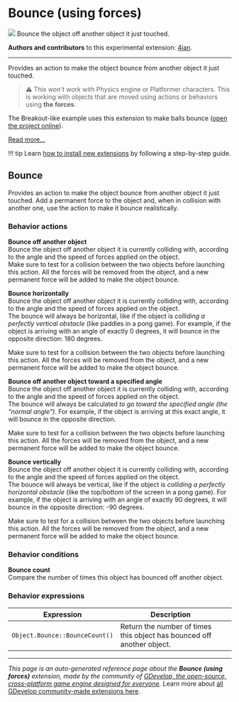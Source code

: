 # Bounce (using forces)

<img src="https://resources.gdevelop-app.com/assets/Icons/volleyball.svg" class="extension-icon"></img>
Bounce the object off another object it just touched.

**Authors and contributors** to this experimental extension: [4ian](https://gd.games/4ian).

---

Provides an action to make the object bounce from another object it just touched.

> ⚠️ This *won't work* with Physics engine or Platformer characters. This is working with objects that are moved using actions or behaviors using **the forces**.

The Breakout-like example uses this extension to make balls bounce ([open the project online](https://editor.gdevelop.io/?project=example://breakout)).

[Read more...](/gdevelop5/extensions/bounce/explanations)

!!! tip
    Learn [how to install new extensions](/gdevelop5/extensions/search) by following a step-by-step guide.



## Bounce 

Provides an action to make the object bounce from another object it just touched. Add a permanent force to the object and, when in collision with another one, use the action to make it bounce realistically. 

### Behavior actions

**Bounce off another object**  
Bounce the object off another object it is currently colliding with, according to the angle and the speed of forces applied on the object.  
Make sure to test for a collision between the two objects before launching this action. All the forces will be removed from the object, and a new permanent force will be added to make the object bounce.

**Bounce horizontally**  
Bounce the object off another object it is currently colliding with, according to the angle and the speed of forces applied on the object.  
The bounce will always be horizontal, like if the object is *colliding a perfectly vertical obstacle* (like paddles in a pong game). For example, if the object is arriving with an angle of exactly 0 degrees, it will bounce in the opposite direction: 180 degrees.

Make sure to test for a collision between the two objects before launching this action. All the forces will be removed from the object, and a new permanent force will be added to make the object bounce.

**Bounce off another object toward a specified angle**  
Bounce the object off another object it is currently colliding with, according to the angle and the speed of forces applied on the object.  
The bounce will always be calculated *to go toward the specified angle (the "normal angle")*. For example, if the object is arriving at this exact angle, it will bounce in the opposite direction.

Make sure to test for a collision between the two objects before launching this action. All the forces will be removed from the object, and a new permanent force will be added to make the object bounce.

**Bounce vertically**  
Bounce the object off another object it is currently colliding with, according to the angle and the speed of forces applied on the object.  
The bounce will always be vertical, like if the object is *colliding a perfectly horizontal obstacle* (like the top/bottom of the screen in a pong game). For example, if the object is arriving with an angle of exactly 90 degrees, it will bounce in the opposite direction: -90 degrees.

Make sure to test for a collision between the two objects before launching this action. All the forces will be removed from the object, and a new permanent force will be added to make the object bounce.

### Behavior conditions

**Bounce count**  
Compare the number of times this object has bounced off another object.

### Behavior expressions

| Expression | Description |  |
|-----|-----|-----|
| `Object.Bounce::BounceCount()` | Return the number of times this object has bounced off another object. ||


---

*This page is an auto-generated reference page about the **Bounce (using forces)** extension, made by the community of [GDevelop, the open-source, cross-platform game engine designed for everyone](https://gdevelop.io/).* Learn more about [all GDevelop community-made extensions here](/gdevelop5/extensions).
